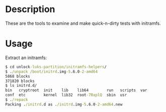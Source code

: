 # Description 

These are the tools to examine and make quick-n-dirty tests with initramfs. 

# Usage 

Extract an initramfs: 

```cmd
$ cd unlock-luks-partition/initramfs-helpers/
$ ./unpack /boot/initrd.img-5.6.0-2-amd64 
5868 blocks
371820 blocks
$ ls initrd.d/
bin   cryptroot  init    lib    lib64        run   scripts  var
conf  etc        kernel  lib32  root-70xplQ  sbin  usr
$ ./repack 
Packing ./initrd.d as ./initrd.img-5.6.0-2-amd64.new
```
